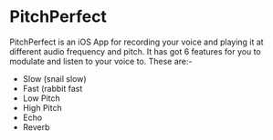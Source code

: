 # PitchPerfect

PitchPerfect is an iOS App for recording your voice and playing it at different audio frequency and pitch. It has got 6 features for you to modulate and listen to your voice to. These are:-
  - Slow (snail slow)
  - Fast (rabbit fast
  - Low Pitch
  - High Pitch
  - Echo
  - Reverb
  
